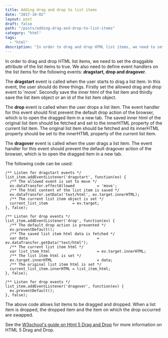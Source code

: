 ```yaml
---
title: Adding drag and drop to list items
date: "2017-10-02"
layout: post
draft: false
path: "/posts/adding-drag-and-drop-to-list-items"
category: "html"
tags:
  - "html"
description: "In order to drag and drop HTML list items, we need to set the draggable attribute of the list items to true. We also need to define event handlers on the list items for the following events: dragstart, drop and dragover."
---
```


In order to drag and drop HTML list items, we need to set the draggable attribute of the list items to true. We also need to define event handlers on the list items for the following events: **dragstart, drop and dragover**.

The **dragstart** event is called when the user starts to drag a list item. In this event, the user should do three things. Firstly set the allowed drag and drop event to 'move'. Secondly save the inner html of the list item and thirdly save the list item object or an id of the list item object.

The **drop** event is called when the user drops a list item. The event handler for this event should first prevent the default drop action of the browser, which is to open the dragged item in a new tab. The saved inner html of the original list item should be fetched and set to the innerHTML property of the current list item. The original list item should be fetched and its innerHTML property should be set to the innerHTML property of the current list item.

The **dragover** event is called when the user drags a list item. The event handler for this event should prevent the default dragover action of the browser, which is to open the dragged item in a new tab.

The following code can be used:

```
/** Listen for dragstart events */
list_item.addEventListener('dragstart', function(ev) {
  /** The allowed event is set to move */
  ev.dataTransfer.effectAllowed          = 'move';
  /** The html content of the list item is saved */
  ev.dataTransfer.setData('text/html', ev.target.innerHTML);
  /** The current list item object is set */
  current_list_item           = ev.target;
}, false);

/** Listen for drop events */
list_item.addEventListener('drop', function(ev) {
  /** The default drop action is prevented */
  ev.preventDefault();
  /** The saved list item html data is fetched */
  var data                               = ev.dataTransfer.getData("text/html");
  /** The current list item html */
  var list_item_html                     = ev.target.innerHTML;
  /** The list item html is set */
  ev.target.innerHTML                    = data;
  /** The original list item html is set */
  current_list_item.innerHTML = list_item_html;
}, false);

/** Listen for drop events */
list_item.addEventListener('dragover', function(ev) {
  ev.preventDefault();
}, false);
```

The above code allows list items to be dragged and dropped. When a list item is dropped, the dropped item and the item on which the drop occurred are swapped.

See the [W3school's guide on Html 5 Drag and Drop](https://www.w3schools.com/html/html5_draganddrop.asp) for more information on HTML 5 Drag and Drop.
